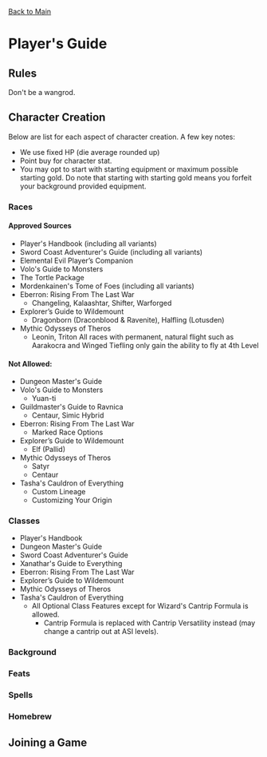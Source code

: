[Back to Main](https://jtrinh3.github.io/Guild-of-the-Fangs-Documents/)

# Player's Guide

## Rules
Don't be a wangrod.

## Character Creation
Below are list for each aspect of character creation. A few key notes:

* We use fixed HP (die average rounded up)
* Point buy for character stat.
* You may opt to start with starting equipment or maximum possible starting gold. Do note that starting with starting gold means you forfeit your background provided equipment.

### Races
#### Approved Sources
* Player's Handbook (including all variants)
* Sword Coast Adventurer's Guide (including all variants)
* Elemental Evil Player’s Companion
* Volo's Guide to Monsters
* The Tortle Package
* Mordenkainen's Tome of Foes (including all variants)
* Eberron: Rising From The Last War
  * Changeling, Kalaashtar, Shifter, Warforged
* Explorer’s Guide to Wildemount
  * Dragonborn (Draconblood & Ravenite), Halfling (Lotusden)
* Mythic Odysseys of Theros
  * Leonin, Triton
All races with permanent, natural flight such as Aarakocra and Winged Tiefling only gain the ability to fly at 4th Level

#### Not Allowed:
* Dungeon Master's Guide
* Volo's Guide to Monsters
  * Yuan-ti
* Guildmaster's Guide to Ravnica
  * Centaur, Simic Hybrid
* Eberron: Rising From The Last War
  * Marked Race Options
* Explorer’s Guide to Wildemount
  * Elf (Pallid)
* Mythic Odysseys of Theros
  * Satyr
  * Centaur
* Tasha's Cauldron of Everything
  * Custom Lineage
  * Customizing Your Origin

### Classes
* Player's Handbook
* Dungeon Master's Guide
* Sword Coast Adventurer's Guide
* Xanathar's Guide to Everything
* Eberron: Rising From The Last War
* Explorer’s Guide to Wildemount
* Mythic Odysseys of Theros
* Tasha's Cauldron of Everything
  * All Optional Class Features except for Wizard's Cantrip Formula is allowed.
    * Cantrip Formula is replaced with Cantrip Versatility instead (may change a cantrip out at ASI levels).

### Background

### Feats

### Spells

### Homebrew

## Joining a Game
